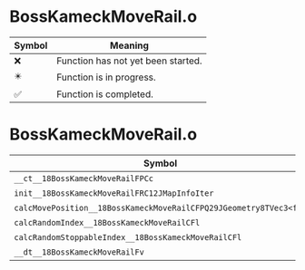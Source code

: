 # BossKameckMoveRail.o
| Symbol | Meaning 
| ------------- | ------------- 
| :x: | Function has not yet been started. 
| :eight_pointed_black_star: | Function is in progress. 
| :white_check_mark: | Function is completed. 


# BossKameckMoveRail.o
| Symbol | Decompiled? |
| ------------- | ------------- |
| `__ct__18BossKameckMoveRailFPCc` | :x: |
| `init__18BossKameckMoveRailFRC12JMapInfoIter` | :x: |
| `calcMovePosition__18BossKameckMoveRailCFPQ29JGeometry8TVec3<f>l` | :x: |
| `calcRandomIndex__18BossKameckMoveRailCFl` | :x: |
| `calcRandomStoppableIndex__18BossKameckMoveRailCFl` | :x: |
| `__dt__18BossKameckMoveRailFv` | :x: |

